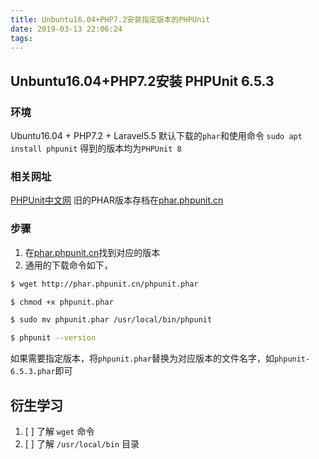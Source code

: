 ```yaml
---
title: Unbuntu16.04+PHP7.2安装指定版本的PHPUnit
date: 2019-03-13 22:06:24
tags:
---
```


## Unbuntu16.04+PHP7.2安装 PHPUnit 6.5.3

### 环境

Ubuntu16.04 + PHP7.2 + Laravel5.5
默认下载的`phar`和使用命令 `sudo apt install phpunit` 得到的版本均为`PHPUnit 8`

### 相关网址
[PHPUnit中文网](http://www.phpunit.cn/)
旧的PHAR版本存档在[phar.phpunit.cn](http://phar.phpunit.cn/)

### 步骤
1. 在[phar.phpunit.cn](http://phar.phpunit.cn/)找到对应的版本
2. 通用的下载命令如下，
``` bash
$ wget http://phar.phpunit.cn/phpunit.phar

$ chmod +x phpunit.phar

$ sudo mv phpunit.phar /usr/local/bin/phpunit

$ phpunit --version
```
如果需要指定版本，将`phpunit.phar`替换为对应版本的文件名字，如`phpunit-6.5.3.phar`即可

## 衍生学习
1. [ ] 了解 `wget` 命令
2. [ ] 了解 `/usr/local/bin` 目录